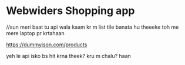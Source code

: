 # Webwiders Shopping app

//sun meri baat
tu api wala kaam kr
m list tile banata hu
theeeke toh me mere laptop pr krtahaan

https://dummyjson.com/products

yeh le api isko bs hit krna theek?
kru m chalu?
haan